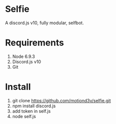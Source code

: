 # Selfie
A discord.js v10, fully modular, selfbot.

# Requirements
1. Node 6.9.3
1. Discord.js v10
1. Git

# Install
1. git clone https://github.com/motiond3v/selfie.git
2. npm install discord.js
3. add token in self.js
4. node self.js
